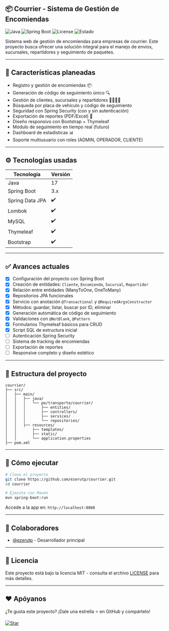 ## 📦 Courrier - Sistema de Gestión de Encomiendas

![Java](https://img.shields.io/badge/Java-17-blue.svg)
![Spring Boot](https://img.shields.io/badge/SpringBoot-3.x-brightgreen)
![License](https://img.shields.io/badge/License-MIT-yellow.svg)
![Estado](https://img.shields.io/badge/estado-en%20desarrollo-orange)

Sistema web de gestión de encomiendas para empresas de courrier. Este proyecto busca ofrecer una solución integral para el manejo de envíos, sucursales, repartidores y seguimiento de paquetes.

---

## 🚀 Características planeadas

- Registro y gestión de encomiendas 📦
- Generación de código de seguimiento único 🔍
- Gestión de clientes, sucursales y repartidores 🧍🏽🏤🛵
- Búsqueda por placa de vehículo y código de seguimiento
- Seguridad con Spring Security (con y sin autenticación)
- Exportación de reportes (PDF/Excel) 📄
- Diseño responsivo con Bootstrap + Thymeleaf
- Módulo de seguimiento en tiempo real (futuro)
- Dashboard de estadísticas 📊
- Soporte multiusuario con roles (ADMIN, OPERADOR, CLIENTE)

---

## ⚙️ Tecnologías usadas

| Tecnología     | Versión     |
|----------------|-------------|
| Java           | 17          |
| Spring Boot    | 3.x         |
| Spring Data JPA| ✔️          |
| Lombok         | ✔️          |
| MySQL          | ✔️          |
| Thymeleaf      | ✔️          |
| Bootstrap      | ✔️          |

---

## ✅ Avances actuales

- [x] Configuración del proyecto con Spring Boot
- [x] Creación de entidades: `Cliente`, `Encomienda`, `Sucursal`, `Repartidor`
- [x] Relación entre entidades (ManyToOne, OneToMany)
- [x] Repositorios JPA funcionales
- [x] Servicio con anotación `@Transactional` y `@RequiredArgsConstructor`
- [x] Métodos: guardar, listar, buscar por ID, eliminar
- [x] Generación automática de código de seguimiento
- [x] Validaciones con `@NotBlank`, `@Pattern`
- [x] Formularios Thymeleaf básicos para CRUD
- [x] Script SQL de estructura inicial
- [ ] Autenticación Spring Security
- [ ] Sistema de tracking de encomiendas
- [ ] Exportación de reportes
- [ ] Responsive completo y diseño estético

---

## 📂 Estructura del proyecto

```
courrier/
├── src/
│   ├── main/
│   │   ├── java/
│   │   │   └── pe/transporte/courrier/
│   │   │       ├── entities/
│   │   │       ├── controllers/
│   │   │       ├── services/
│   │   │       └── repositories/
│   │   ├── resources/
│   │       ├── templates/
│   │       ├── static/
│   │       └── application.properties
├── pom.xml
```

---

## 🔧 Cómo ejecutar

```bash
# Clona el proyecto
git clone https://github.com/ezerutp/courrier.git
cd courrier

# Ejecuta con Maven
mvn spring-boot:run
```

Accede a la app en: `http://localhost:8080`

---

## 🧠 Colaboradores

- [@ezerutp](https://github.com/ezerutp) - Desarrollador principal

---

## 📝 Licencia

Este proyecto está bajo la licencia MIT - consulta el archivo [LICENSE](LICENSE) para más detalles.

---

## ❤️ Apóyanos

¿Te gusta este proyecto? ¡Dale una estrella ⭐ en GitHub y compártelo!

[![Star](https://img.shields.io/github/stars/ezerutp/courrier?style=social)](https://github.com/ezerutp/courrier)

